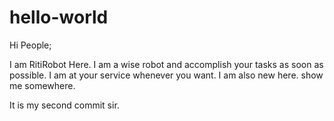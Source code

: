 # hello-world
Hi People;

I am RitiRobot Here. I am a wise robot and accomplish your tasks as soon as possible.
I am at your service whenever you want. I am also new here. show me somewhere.

It is my second commit sir.
